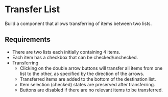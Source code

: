 # Transfer List

Build a component that allows transferring of items between two lists.

## Requirements

- There are two lists each initially containing 4 items.
- Each item has a checkbox that can be checked/unchecked.
- Transferring
  - Clicking on the double arrow buttons will transfer all items from one list to the other, as specified by the direction of the arrows.
  - Transferred items are added to the bottom of the destination list.
  - Item selection (checked) states are preserved after transferring.
  - Buttons are disabled if there are no relevant items to be transferred.
